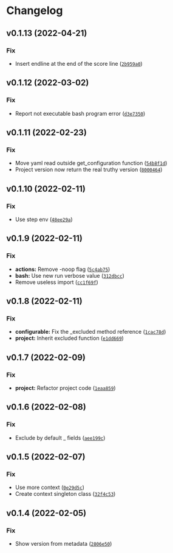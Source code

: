 # Changelog

<!--next-version-placeholder-->

## v0.1.13 (2022-04-21)
### Fix
* Insert endline at the end of the score line ([`2b959a0`](https://github.com/Daniele-Tentoni/cc-codechecker/commit/2b959a00c954c9774c199930820fb7ce2e594550))

## v0.1.12 (2022-03-02)
### Fix
* Report not executable bash program error ([`d3e7350`](https://github.com/Daniele-Tentoni/cc-codechecker/commit/d3e7350ae95f92ba51d59a7cf2c5ed20b80480c6))

## v0.1.11 (2022-02-23)
### Fix
* Move yaml read outside get_configuration function ([`54b8f1d`](https://github.com/Daniele-Tentoni/cc-codechecker/commit/54b8f1de0e679ec1d2d5a37babbdad7366dff966))
* Project version now return the real truthy version ([`8000464`](https://github.com/Daniele-Tentoni/cc-codechecker/commit/800046439311ca84d2e04f7fe417edb909db4675))

## v0.1.10 (2022-02-11)
### Fix
* Use step env ([`48ee29a`](https://github.com/Daniele-Tentoni/cc-codechecker/commit/48ee29aba0ebc1921729b9c1dea33a12e4ec1e69))

## v0.1.9 (2022-02-11)
### Fix
* **actions:** Remove -noop flag ([`5c4ab75`](https://github.com/Daniele-Tentoni/cc-codechecker/commit/5c4ab75cb6a46e8780600758a8bc328677f45bf5))
* **bash:** Use new run verbose value ([`312dbcc`](https://github.com/Daniele-Tentoni/cc-codechecker/commit/312dbccddcfc604504272ac0ce96007f3c4c7c91))
* Remove useless import ([`cc1f69f`](https://github.com/Daniele-Tentoni/cc-codechecker/commit/cc1f69f984f7b857a2d89df994e9ab29add05df5))

## v0.1.8 (2022-02-11)
### Fix
* **configurable:** Fix the _excluded method reference ([`1cac78d`](https://github.com/Daniele-Tentoni/cc-codechecker/commit/1cac78db30b0d3bee788ca981addfe81fbe41b00))
* **project:** Inherit excluded function ([`e1dd669`](https://github.com/Daniele-Tentoni/cc-codechecker/commit/e1dd6697d7fc3462d05ed64bf9d3bca0563073d1))

## v0.1.7 (2022-02-09)
### Fix
* **project:** Refactor project code ([`1eaa859`](https://github.com/Daniele-Tentoni/cc-codechecker/commit/1eaa85977b9e0ab649379d3e33ae0024507820bc))

## v0.1.6 (2022-02-08)
### Fix
* Exclude by default _ fields ([`aee199c`](https://github.com/Daniele-Tentoni/cc-codechecker/commit/aee199ccd93eba23c7c0cdd61b4c2da4694e0c1d))

## v0.1.5 (2022-02-07)
### Fix
* Use more context ([`0e29d5c`](https://github.com/Daniele-Tentoni/cc-codechecker/commit/0e29d5cf798a0c751d354968c49a93da065da9c3))
* Create context singleton class ([`32f4c53`](https://github.com/Daniele-Tentoni/cc-codechecker/commit/32f4c53be99e9e7d27fe3363de491b62c0dbc305))

## v0.1.4 (2022-02-05)
### Fix
* Show version from metadata ([`2806e50`](https://github.com/Daniele-Tentoni/cc-codechecker/commit/2806e507eb59dd8d22b29af4ff29dd1bf792d077))
